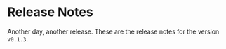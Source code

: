 # Release Notes
Another day, another release. These are the release notes for the version `v0.1.3`.


